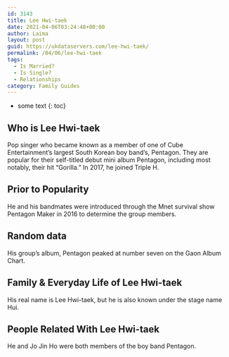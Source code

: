 ```yaml
---
id: 3143
title: Lee Hwi-taek
date: 2021-04-06T03:24:48+00:00
author: Laima
layout: post
guid: https://ukdataservers.com/lee-hwi-taek/
permalink: /04/06/lee-hwi-taek
tags:
  - Is Married?
  - Is Single?
  - Relationships
category: Family Guides
---
```


* some text
{: toc}


## Who is Lee Hwi-taek
                  
                  
                  
Pop singer who became known as a member of one of Cube Entertainment&#8217;s largest South Korean boy band&#8217;s, Pentagon. They are popular for their self-titled debut mini album Pentagon, including most notably, their hit &#8220;Gorilla.&#8221; In 2017, he joined Triple H.
                  
              
            
              
            
                
                
                
## Prior to Popularity
                  
                  
                  
He and his bandmates were introduced through the Mnet survival show Pentagon Maker in 2016 to determine the group members.
                  
              
            
              
            
                
                
                
## Random data
                  
                  
                  
His group&#8217;s album, Pentagon peaked at number seven on the Gaon Album Chart.
                  
              
            
              
            
                
                
                
## Family & Everyday Life of Lee Hwi-taek
                  
                  
                  
His real name is Lee Hwi-taek, but he is also known under the stage name Hui.
                  
              
            
              
            
                
                
                
## People Related With Lee Hwi-taek
                  
                  
                  
He and Jo Jin Ho were both members of the boy band Pentagon.
                  
              
            
              
            
                
              
            
              
              
            
            
              
            
          
          
          